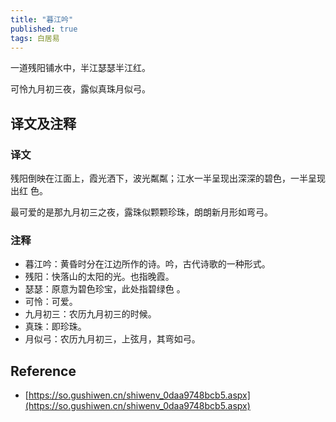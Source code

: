 ```yaml
---
title: "暮江吟"
published: true
tags: 白居易
---
```


一道残阳铺水中，半江瑟瑟半江红。

可怜九月初三夜，露似真珠月似弓。

## 译文及注释

### 译文

残阳倒映在江面上，霞光洒下，波光粼粼；江水一半呈现出深深的碧色，一半呈现出红
色。

最可爱的是那九月初三之夜，露珠似颗颗珍珠，朗朗新月形如弯弓。

### 注释

- 暮江吟：黄昏时分在江边所作的诗。吟，古代诗歌的一种形式。
- 残阳：快落山的太阳的光。也指晚霞。
- 瑟瑟：原意为碧色珍宝，此处指碧绿色 。
- 可怜：可爱。
- 九月初三：农历九月初三的时候。
- 真珠：即珍珠。
- 月似弓：农历九月初三，上弦月，其弯如弓。

## Reference

- [https://so.gushiwen.cn/shiwenv_0daa9748bcb5.aspx](https://so.gushiwen.cn/shiwenv_0daa9748bcb5.aspx)